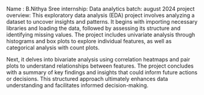 Name : B.Nithya Sree
internship: Data analytics 
batch: august 2024
project overview:
This exploratory data analysis (EDA) project involves analyzing a dataset to uncover insights and patterns. It begins with importing necessary libraries and loading the data, followed by assessing its structure and identifying missing values. The project includes univariate analysis through histograms and box plots to explore individual features, as well as categorical analysis with count plots.

Next, it delves into bivariate analysis using correlation heatmaps and pair plots to understand relationships between features. The project concludes with a summary of key findings and insights that could inform future actions or decisions. This structured approach ultimately enhances data understanding and facilitates informed decision-making.


